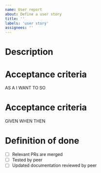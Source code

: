 ```yaml
---
name: User report
about: Define a user story
title: ''
labels: 'user story'
assignees: ''
---
```


# Description

# Acceptance criteria

AS A
I WANT TO
SO

# Acceptance criteria

GIVEN
WHEN
THEN

# Definition of done

- [ ] Relevant PRs are merged
- [ ] Tested by peer
- [ ] Updated documentation reviewed by peer
